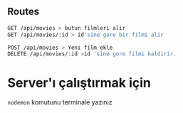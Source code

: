 ## Routes

```bash
GET /api/movies > butun filmleri alir
GET /api/movies/:id > id'sine gore bir filmi alir
```

```bash
POST /api/movies > Yeni film ekle
DELETE /api/movies/:id >id 'sine gore filmi kaldirir.
```

# Server'ı çalıştırmak için

`nodemon` komutunu terminale yazınız
